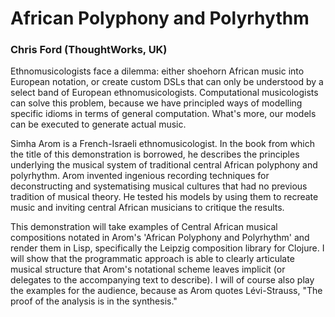 
# African Polyphony and Polyrhythm

### Chris Ford (ThoughtWorks, UK)

Ethnomusicologists face a dilemma: either shoehorn African music into
European notation, or create custom DSLs that can only be understood by a
select band of European ethnomusicologists. Computational musicologists can
solve this problem, because we have principled ways of modelling specific
idioms in terms of general computation. What's more, our models can be
executed to generate actual music.

Simha Arom is a French-Israeli ethnomusicologist. In the book from which the title of this demonstration
is borrowed, he describes the principles underlying the musical system of
traditional central African polyphony and polyrhythm. Arom invented
ingenious recording techniques for deconstructing and systematising musical
cultures that had no previous tradition of musical theory. He tested his
models by using them to recreate music and inviting central African
musicians to critique the results.

This demonstration will take examples of
Central African musical compositions notated in Arom's 'African Polyphony
and Polyrhythm' and render them in Lisp, specifically the Leipzig
composition library for Clojure. I will show that the programmatic approach
is able to clearly articulate musical structure that Arom's notational
scheme leaves implicit (or delegates to the accompanying text to
describe).
I will of course also play the examples for the audience, because
as Arom quotes Lévi-Strauss, "The proof of the analysis is in the
synthesis."

